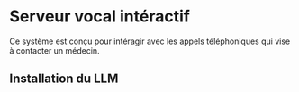 # Serveur vocal intéractif 
Ce système est conçu pour intéragir avec les appels téléphoniques qui vise à contacter un médecin.

## Installation du LLM
